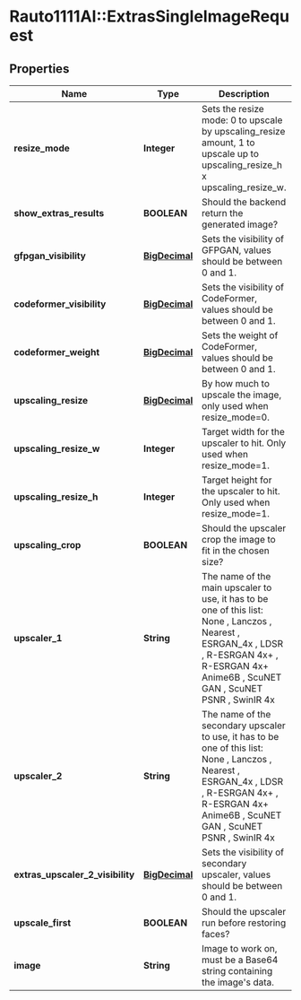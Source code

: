 # Rauto1111AI::ExtrasSingleImageRequest

## Properties
Name | Type | Description | Notes
------------ | ------------- | ------------- | -------------
**resize_mode** | **Integer** | Sets the resize mode: 0 to upscale by upscaling_resize amount, 1 to upscale up to upscaling_resize_h x upscaling_resize_w. | [optional] [default to RESIZE_MODE.0]
**show_extras_results** | **BOOLEAN** | Should the backend return the generated image? | [optional] [default to true]
**gfpgan_visibility** | [**BigDecimal**](BigDecimal.md) | Sets the visibility of GFPGAN, values should be between 0 and 1. | [optional] [default to 0]
**codeformer_visibility** | [**BigDecimal**](BigDecimal.md) | Sets the visibility of CodeFormer, values should be between 0 and 1. | [optional] [default to 0]
**codeformer_weight** | [**BigDecimal**](BigDecimal.md) | Sets the weight of CodeFormer, values should be between 0 and 1. | [optional] [default to 0]
**upscaling_resize** | [**BigDecimal**](BigDecimal.md) | By how much to upscale the image, only used when resize_mode&#x3D;0. | [optional] [default to 2]
**upscaling_resize_w** | **Integer** | Target width for the upscaler to hit. Only used when resize_mode&#x3D;1. | [optional] [default to 512]
**upscaling_resize_h** | **Integer** | Target height for the upscaler to hit. Only used when resize_mode&#x3D;1. | [optional] [default to 512]
**upscaling_crop** | **BOOLEAN** | Should the upscaler crop the image to fit in the chosen size? | [optional] [default to true]
**upscaler_1** | **String** | The name of the main upscaler to use, it has to be one of this list: None , Lanczos , Nearest , ESRGAN_4x , LDSR , R-ESRGAN 4x+ , R-ESRGAN 4x+ Anime6B , ScuNET GAN , ScuNET PSNR , SwinIR 4x | [optional] [default to &#x27;None&#x27;]
**upscaler_2** | **String** | The name of the secondary upscaler to use, it has to be one of this list: None , Lanczos , Nearest , ESRGAN_4x , LDSR , R-ESRGAN 4x+ , R-ESRGAN 4x+ Anime6B , ScuNET GAN , ScuNET PSNR , SwinIR 4x | [optional] [default to &#x27;None&#x27;]
**extras_upscaler_2_visibility** | [**BigDecimal**](BigDecimal.md) | Sets the visibility of secondary upscaler, values should be between 0 and 1. | [optional] [default to 0]
**upscale_first** | **BOOLEAN** | Should the upscaler run before restoring faces? | [optional] [default to false]
**image** | **String** | Image to work on, must be a Base64 string containing the image&#x27;s data. | [optional] [default to &#x27;&#x27;]

